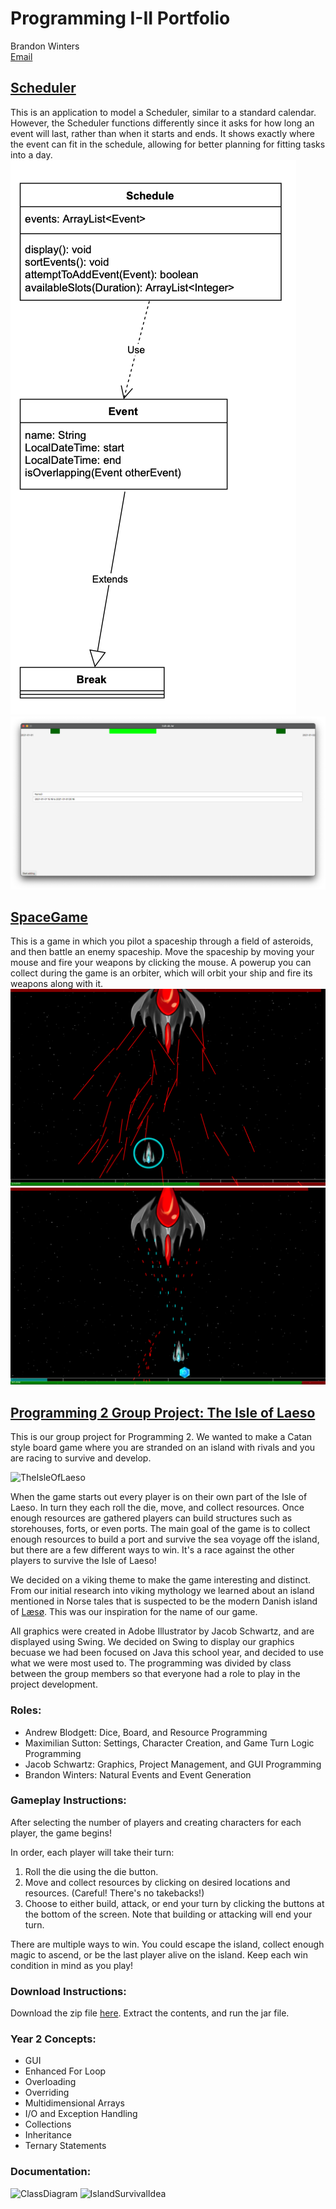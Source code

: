# Programming I-II Portfolio
Brandon Winters  
[Email](mailto:bran216@hazani.net)

## [Scheduler](https://github.com/bran214/Scheduler)
This is an application to model a Scheduler, similar to a standard calendar. However, the Scheduler functions differently since it asks for how long an event will last, rather than when it starts and ends. It shows exactly where the event can fit in the schedule, allowing for better planning for fitting tasks into a day.  
![alt text](https://github.com/bran214/Scheduler/raw/main/Brainstorm/Class_Diagram_updated.png "Class Diagram")  
![alt text](https://github.com/bran214/Scheduler/raw/main/Brainstorm/Scheduler_Demo.png "Scheduler Demo")  

## [SpaceGame](https://github.com/bran214/SpaceGame)
This is a game in which you pilot a spaceship through a field of asteroids, and then battle an enemy spaceship. Move the spaceship by moving your mouse and fire your weapons by clicking the mouse. A powerup you can collect during the game is an orbiter, which will orbit your ship and fire its weapons along with it.
![alt text](https://github.com/bran214/SpaceGame/raw/main/Screenshots/Gameplay.png "Gameplay")  
![alt text](https://github.com/bran214/SpaceGame/raw/main/Screenshots/Gameplay-1.png "Gameplay")  

## [Programming 2 Group Project: The Isle of Laeso](https://github.com/bran214/Programming2GroupProject1)
This is our group project for Programming 2. We wanted to make a Catan style board game where you are stranded on an island with rivals and you are racing to survive and develop. 

![TheIsleOfLaeso](https://github.com/bran214/Programming2GroupProject1/blob/main/res/BackgroundBoard.png)

When the game starts out every player is on their own part of the Isle of Laeso. In turn they each roll the die, move, and collect resources. Once enough resources are gathered players can build structures such as storehouses, forts, or even ports. The main goal of the game is to collect enough resources to build a port and survive the sea voyage off the island, but there are a few different ways to win. It's a race against the other players to survive the Isle of Laeso!

We decided on a viking theme to make the game interesting and distinct. From our initial research into viking mythology we learned about an island mentioned in Norse tales that is suspected to be the modern Danish island of [Læsø](https://en.wikipedia.org/wiki/L%C3%A6s%C3%B8). This was our inspiration for the name of our game.

All graphics were created in Adobe Illustrator by Jacob Schwartz, and are displayed using Swing. We decided on Swing to display our graphics becuase we had been focused on Java this school year, and decided to use what we were most used to. The programming was divided by class between the group members so that everyone had a role to play in the project development.


### Roles:
- Andrew Blodgett: Dice, Board, and Resource Programming
- Maximilian Sutton: Settings, Character Creation, and Game Turn Logic Programming
- Jacob Schwartz: Graphics, Project Management, and GUI Programming 
- Brandon Winters: Natural Events and Event Generation

### Gameplay Instructions:

After selecting the number of players and creating characters for each player, the game begins!  

In order, each player will take their turn:  
1. Roll the die using the die button.  
2. Move and collect resources by clicking on desired locations and resources. (Careful! There's no takebacks!)  
3. Choose to either build, attack, or end your turn by clicking the buttons at the bottom of the screen. Note that building or attacking will end your turn.  

There are multiple ways to win. You could escape the island, collect enough magic to ascend, or be the last player alive on the island. Keep each win condition in mind as you play!  

### Download Instructions:

Download the zip file [here](https://github.com/bran214/Programming2GroupProject1/raw/main/GroupProject1.zip). Extract the contents, and run the jar file.

### Year 2 Concepts: 
- GUI
- Enhanced For Loop
- Overloading
- Overriding
- Multidimensional Arrays
- I/O and Exception Handling
- Collections
- Inheritance
- Ternary Statements

### Documentation: 
![ClassDiagram](https://github.com/bran214/Programming2GroupProject1/blob/main/ConceptArt/GroupProjectClassDiagram.png)
![IslandSurvivalIdea](https://github.com/bran214/Programming2GroupProject1/blob/main/ConceptArt/Isle%20of%20Laeso.jpg)
